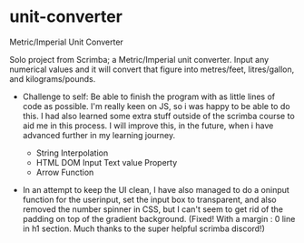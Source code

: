 # unit-converter
Metric/Imperial Unit Converter

Solo project from Scrimba; a Metric/Imperial unit converter. Input any numerical values and it will convert that figure into metres/feet, litres/gallon,
and kilograms/pounds.

- Challenge to self: Be able to finish the program with as little lines of code as possible. I'm really keen on JS, so i was happy to be able to do this. I had also learned some extra stuff outside of the scrimba course to aid me in this process. I will improve this, in the future, when i have advanced further in my learning journey.
  - String Interpolation
  - HTML DOM Input Text value Property
  - Arrow Function

- In an attempt to keep the UI clean, I have also managed to do a oninput function for the userinput, set the input box to transparent, and also removed the number spinner in CSS, but I can't seem to get rid of the padding on top of the gradient background. (Fixed! With a margin : 0 line in h1 section. Much thanks to the super helpful scrimba discord!)
